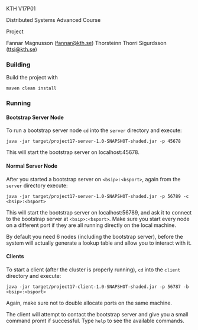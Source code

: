 KTH V17P01

Distributed Systems Advanced Course

Project


Fannar Magnusson (fannar@kth.se)
Thorsteinn Thorri Sigurdsson (ttsi@kth.se)

### Building
Build the project with

```
maven clean install
```

### Running

#### Bootstrap Server Node
To run a bootstrap server node `cd` into the `server` directory and execute:

```
java -jar target/project17-server-1.0-SNAPSHOT-shaded.jar -p 45678
```

This will start the bootstrap server on localhost:45678.

#### Normal Server Node
After you started a bootstrap server on `<bsip>:<bsport>`, again from the `server` directory execute:

```
java -jar target/project17-server-1.0-SNAPSHOT-shaded.jar -p 56789 -c <bsip>:<bsport>
```
This will start the bootstrap server on localhost:56789, and ask it to connect to the bootstrap server at `<bsip>:<bsport>`.
Make sure you start every node on a different port if they are all running directly on the local machine.

By default you need 6 nodes (including the bootstrap server), before the system will actually generate a lookup table and allow you to interact with it.

#### Clients
To start a client (after the cluster is properly running), `cd` into the `client` directory and execute:

```
java -jar target/project17-client-1.0-SNAPSHOT-shaded.jar -p 56787 -b <bsip>:<bsport>
```

Again, make sure not to double allocate ports on the same machine.

The client will attempt to contact the bootstrap server and give you a small command promt if successful. Type `help` to see the available commands.


